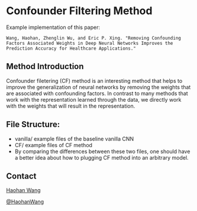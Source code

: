 # Confounder Filtering Method

Example implementation of this paper:

    Wang, Haohan, Zhenglin Wu, and Eric P. Xing. "Removing Confounding Factors Associated Weights in Deep Neural Networks Improves the Prediction Accuracy for Healthcare Applications."

## Method Introduction

Confounder filetering (CF) method is an interesting method that helps to improve the generalization of neural networks by removing the weights that are associated with confounding factors. In contrast to many methods that work with the representation learned through the data, we directly work with the weights that will result in the representation. 


## File Structure:

* vanilla/ example files of the baseline vanilla CNN
* CF/ example files of CF method
* By comparing the differences between these two files, one should have a better idea about how to plugging CF method into an arbitrary model. 


## Contact
[Haohan Wang](http://www.cs.cmu.edu/~haohanw/)

[@HaohanWang](https://twitter.com/HaohanWang)
